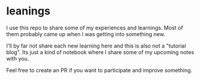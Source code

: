 # leanings

I use this repo to share some of my experiences and learnings. Most of them probably came up when I was getting into something new.

I'll by far not share each new learning here and this is also not a "tutorial blog". Its just a kind of notebook where I share some of my upcoming notes with you.

Feel free to create an PR if you want to participate and improve something.